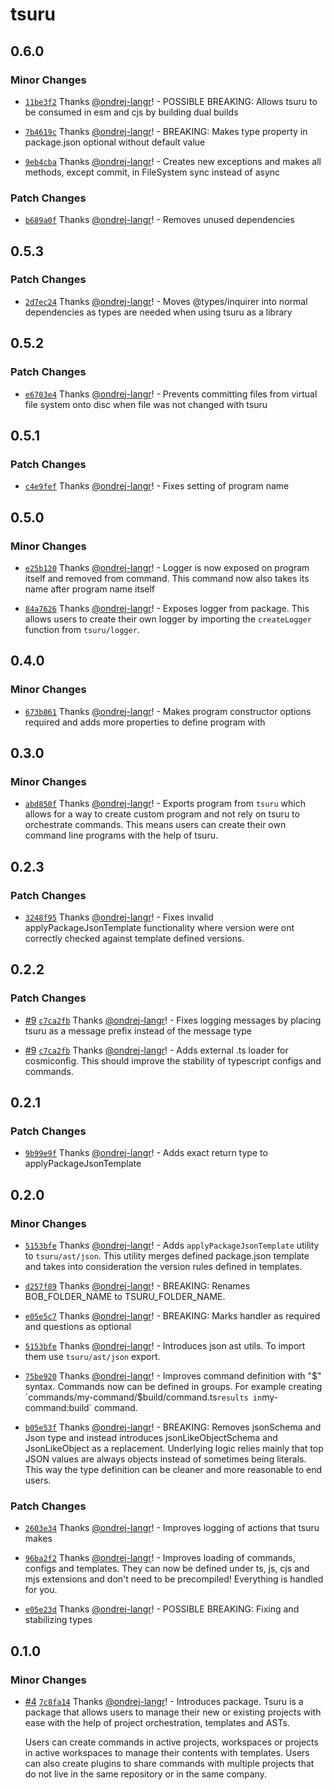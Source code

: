 # tsuru

## 0.6.0

### Minor Changes

- [`11be3f2`](https://github.com/ondrej-langr/toolbox/commit/11be3f26451503713e5d2a15004ec8da711cbe89) Thanks [@ondrej-langr](https://github.com/ondrej-langr)! - POSSIBLE BREAKING: Allows tsuru to be consumed in esm and cjs by building dual builds

- [`7b4619c`](https://github.com/ondrej-langr/toolbox/commit/7b4619c64a659297855324ebd5ae6ba6ab3589d7) Thanks [@ondrej-langr](https://github.com/ondrej-langr)! - BREAKING: Makes type property in package.json optional without default value

- [`9eb4cba`](https://github.com/ondrej-langr/toolbox/commit/9eb4cbaf94e0925752eae817d68bee52143510c1) Thanks [@ondrej-langr](https://github.com/ondrej-langr)! - Creates new exceptions and makes all methods, except commit, in FileSystem sync instead of async

### Patch Changes

- [`b689a0f`](https://github.com/ondrej-langr/toolbox/commit/b689a0f36ac5820f3c0f9c3a8bcda7358ec74380) Thanks [@ondrej-langr](https://github.com/ondrej-langr)! - Removes unused dependencies

## 0.5.3

### Patch Changes

- [`2d7ec24`](https://github.com/ondrej-langr/toolbox/commit/2d7ec24924100493c39a868556f9d1ea0fa662e6) Thanks [@ondrej-langr](https://github.com/ondrej-langr)! - Moves @types/inquirer into normal dependencies as types are needed when using tsuru as a library

## 0.5.2

### Patch Changes

- [`e6703e4`](https://github.com/ondrej-langr/toolbox/commit/e6703e43f8c04cbe532506cfd08e0cee98e7defe) Thanks [@ondrej-langr](https://github.com/ondrej-langr)! - Prevents committing files from virtual file system onto disc when file was not changed with tsuru

## 0.5.1

### Patch Changes

- [`c4e9fef`](https://github.com/ondrej-langr/toolbox/commit/c4e9fefba892030f0902e1b290c559c2176b8d4d) Thanks [@ondrej-langr](https://github.com/ondrej-langr)! - Fixes setting of program name

## 0.5.0

### Minor Changes

- [`e25b120`](https://github.com/ondrej-langr/toolbox/commit/e25b1203870cb5ad62ccc0079694eda4b3bcf31a) Thanks [@ondrej-langr](https://github.com/ondrej-langr)! - Logger is now exposed on program itself and removed from command. This command now also takes its name after program name itself

- [`84a7626`](https://github.com/ondrej-langr/toolbox/commit/84a7626752375852d9c359df0a26827b654a6eed) Thanks [@ondrej-langr](https://github.com/ondrej-langr)! - Exposes logger from package. This allows users to create their own logger by importing the `createLogger` function from `tsuru/logger`.

## 0.4.0

### Minor Changes

- [`673b861`](https://github.com/ondrej-langr/toolbox/commit/673b861833feab22cd37ab4c4dfb3570c3cbe8b4) Thanks [@ondrej-langr](https://github.com/ondrej-langr)! - Makes program constructor options required and adds more properties to define program with

## 0.3.0

### Minor Changes

- [`abd850f`](https://github.com/ondrej-langr/toolbox/commit/abd850fc58aeb24126cc772a192b624d824ae6fc) Thanks [@ondrej-langr](https://github.com/ondrej-langr)! - Exports program from `tsuru` which allows for a way to create custom program and not rely on tsuru to orchestrate commands. This means users can create their own command line programs with the help of tsuru.

## 0.2.3

### Patch Changes

- [`3248f95`](https://github.com/ondrej-langr/toolbox/commit/3248f95cad6bc697d0e72a9f38d58798f64e0798) Thanks [@ondrej-langr](https://github.com/ondrej-langr)! - Fixes invalid applyPackageJsonTemplate functionality where version were ont correctly checked against template defined versions.

## 0.2.2

### Patch Changes

- [#9](https://github.com/ondrej-langr/toolbox/pull/9) [`c7ca2fb`](https://github.com/ondrej-langr/toolbox/commit/c7ca2fb2690a698d49c2b5e414c505dc0a9106b8) Thanks [@ondrej-langr](https://github.com/ondrej-langr)! - Fixes logging messages by placing tsuru as a message prefix instead of the message type

- [#9](https://github.com/ondrej-langr/toolbox/pull/9) [`c7ca2fb`](https://github.com/ondrej-langr/toolbox/commit/c7ca2fb2690a698d49c2b5e414c505dc0a9106b8) Thanks [@ondrej-langr](https://github.com/ondrej-langr)! - Adds external .ts loader for cosmiconfig. This should improve the stability of typescript configs and commands.

## 0.2.1

### Patch Changes

- [`9b99e9f`](https://github.com/ondrej-langr/toolbox/commit/9b99e9f7586191b6f3f8410e199f7e7126a008fc) Thanks [@ondrej-langr](https://github.com/ondrej-langr)! - Adds exact return type to applyPackageJsonTemplate

## 0.2.0

### Minor Changes

- [`5153bfe`](https://github.com/ondrej-langr/toolbox/commit/5153bfe8ffb67719c11bc421bc48e67aba2a43f1) Thanks [@ondrej-langr](https://github.com/ondrej-langr)! - Adds `applyPackageJsonTemplate` utility to `tsuru/ast/json`. This utility merges defined package.json template and takes into consideration the version rules defined in templates.

- [`d257f89`](https://github.com/ondrej-langr/toolbox/commit/d257f89bb102e58fdc6c38d877db479728c3d7d2) Thanks [@ondrej-langr](https://github.com/ondrej-langr)! - BREAKING: Renames BOB_FOLDER_NAME to TSURU_FOLDER_NAME.

- [`e05e5c7`](https://github.com/ondrej-langr/toolbox/commit/e05e5c7e732bf2a25aa600990ea15aecf6d20cd1) Thanks [@ondrej-langr](https://github.com/ondrej-langr)! - BREAKING: Marks handler as required and questions as optional

- [`5153bfe`](https://github.com/ondrej-langr/toolbox/commit/5153bfe8ffb67719c11bc421bc48e67aba2a43f1) Thanks [@ondrej-langr](https://github.com/ondrej-langr)! - Introduces json ast utils. To import them use `tsuru/ast/json` export.

- [`75be920`](https://github.com/ondrej-langr/toolbox/commit/75be920a2c3849889a36f5d572bb8af59fc0aeb2) Thanks [@ondrej-langr](https://github.com/ondrej-langr)! - Improves command definition with "$" syntax. Commands now can be defined in groups. For example creating `commands/my-command/$build/command.ts`results in`my-command:build` command.

- [`b05e53f`](https://github.com/ondrej-langr/toolbox/commit/b05e53f4ce5fdd436eca4f7878f7336e2feace86) Thanks [@ondrej-langr](https://github.com/ondrej-langr)! - BREAKING: Removes jsonSchema and Json type and instead introduces jsonLikeObjectSchema and JsonLikeObject as a replacement. Underlying logic relies mainly that top JSON values are always objects instead of sometimes being literals. This way the type definition can be cleaner and more reasonable to end users.

### Patch Changes

- [`2603e34`](https://github.com/ondrej-langr/toolbox/commit/2603e34ffb00728f6d812a591ecc35f674adb496) Thanks [@ondrej-langr](https://github.com/ondrej-langr)! - Improves logging of actions that tsuru makes

- [`96ba2f2`](https://github.com/ondrej-langr/toolbox/commit/96ba2f29f966e6e1ca4df76ace56ce76b182f0a6) Thanks [@ondrej-langr](https://github.com/ondrej-langr)! - Improves loading of commands, configs and templates. They can now be defined under ts, js, cjs and mjs extensions and don't need to be precompiled! Everything is handled for you.

- [`e05e23d`](https://github.com/ondrej-langr/toolbox/commit/e05e23d23d894a569907e585cefdd04d8183bf6a) Thanks [@ondrej-langr](https://github.com/ondrej-langr)! - POSSIBLE BREAKING: Fixing and stabilizing types

## 0.1.0

### Minor Changes

- [#4](https://github.com/ondrej-langr/toolbox/pull/4) [`7c8fa14`](https://github.com/ondrej-langr/toolbox/commit/7c8fa140809cfec4a17b13362155f61a77135580) Thanks [@ondrej-langr](https://github.com/ondrej-langr)! - Introduces package. Tsuru is a package that allows users to manage their new or existing projects with ease with the help of project orchestration, templates and ASTs.

  Users can create commands in active projects, workspaces or projects in active workspaces to manage their contents with templates. Users can also create plugins to share commands with multiple projects that do not live in the same repository or in the same company.
